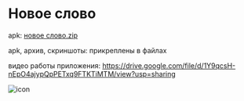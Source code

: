 # Новое слово

apk: [новое слово.zip](https://github.com/prestcote/new-word-app/files/8709821/default.zip)

apk, архив, скриншоты: прикреплены в файлах

видео работы приложения: https://drive.google.com/file/d/1Y9qcsH-nEpO4ajypQpPETxq9FTKTiMTM/view?usp=sharing

![icon](https://user-images.githubusercontent.com/91803120/168861307-95066de5-9d75-40b8-911c-3f5fca25cd72.jpg)
